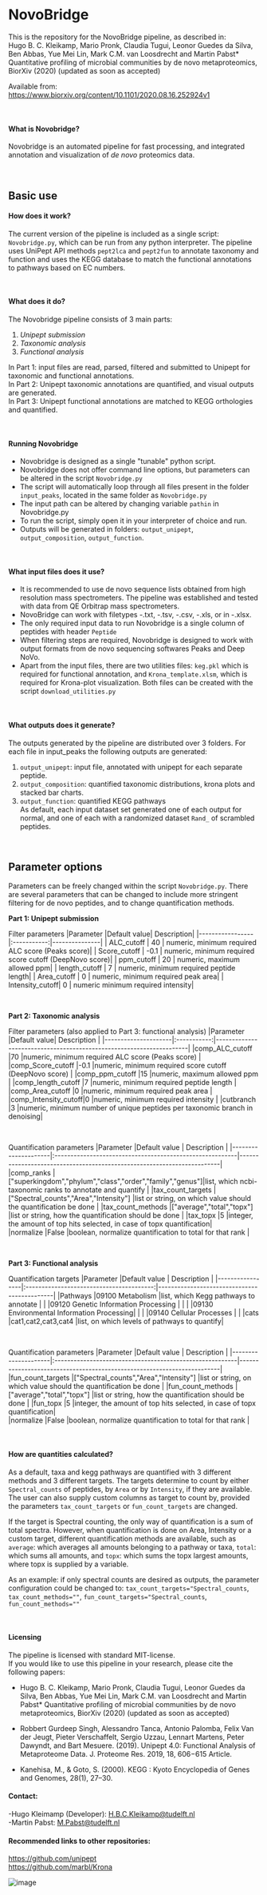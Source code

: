 # NovoBridge

This is the repository for the NovoBridge pipeline, as described in:<br>
Hugo B. C. Kleikamp, Mario Pronk, Claudia Tugui, Leonor Guedes da Silva, Ben Abbas, Yue Mei Lin, Mark C.M. van Loosdrecht and Martin Pabst* Quantitative profiling of microbial communities by de novo metaproteomics, BiorXiv (2020) (updated as soon as accepted)      

Available from:<br>
https://www.biorxiv.org/content/10.1101/2020.08.16.252924v1

<br>

#### What is Novobridge?
Novobridge is an automated pipeline for fast processing, and integrated annotation and visualization of *de novo* proteomics data.

<br>

## Basic use

#### How does it work?
The current version of the pipeline is included as a single script: <code>Novobridge.py</code>, which can be run from any python interpreter. 
The pipeline uses UniPept API methods `pept2lca` and `pept2fun` to annotate taxonomy and function and uses the KEGG database to match the functional annotations to pathways based on EC numbers.

<br>

#### What does it do?
The Novobridge pipeline consists of 3 main parts:
1. *Unipept submission* 
2. *Taxonomic analysis*
3. *Functional analysis*

In Part 1: input files are read, parsed, filtered and submitted to Unipept for taxonomic and functional annotations. <br>
In Part 2: Unipept taxonomic annotations are quantified, and visual outputs are generated. <br>
In Part 3: Unipept functional annotations are matched to KEGG orthologies and quantified. <br>

<br>

#### Running Novobridge
- Novobridge is designed as a single "tunable" python script. 
- Novobridge does not offer command line options, but parameters can be altered in the script `Novobridge.py`
- The script will automatically loop through all files present in the folder `input_peaks`, located in the same folder as `Novobridge.py`
- The input path can be altered by changing variable `pathin` in Novobridge.py
- To run the script, simply open it in your interpreter of choice and run. 
- Outputs will be generated in folders: `output_unipept`, `output_composition`, `output_function`.

<br>

#### What input files does it use?
- It is recommended to use de novo sequence lists obtained from high resolution mass spectrometers. The pipeline was established and tested with data from QE Orbitrap mass spectrometers.
- NovoBridge can work with filetypes -.txt, -.tsv, -.csv, -.xls, or in -.xlsx. 
- The only required input data to run Novobridge is a single column of peptides with header `Peptide`
- When filtering steps are required, Novobridge is designed to work with output formats from de novo sequencing softwares Peaks and Deep NoVo.
- Apart from the input files, there are two utilities files: <code>keg.pkl</code> which is required for functional annotation, and <code>Krona_template.xlsm</code>, which is required for Krona-plot visualization. Both files can be created with the script <code>download_utilities.py</code>

<br>

#### What outputs does it generate?
The outputs generated by the pipeline are distributed over 3 folders. For each file in input_peaks the following outputs are generated: 
1. `output_unipept`: input file, annotated with unipept for each separate peptide. <br>
2. `output_composition`: quantified taxonomic distributions, krona plots and stacked bar charts. <br>
3. `output_function`: quantified KEGG pathways <br>
As default, each input dataset set generated one of each output for normal, and one of each with a randomized dataset `Rand_` of scrambled peptides.

<br>

## Parameter options
Parameters can be freely changed within the script `Novobridge.py`.
There are several parameters that can be changed to include more stringent filtering for de novo peptides, and to change quantification methods.

**Part 1: Unipept submission**

Filter parameters
|Parameter        |Default value| Description|
|-----------------|:-----------:|---------------|
| ALC_cutoff      |      40     | numeric, minimum required ALC score (Peaks score)|
| Score_cutoff    |      -0.1   | numeric, minimum required score cutoff (DeepNovo score)|
| ppm_cutoff      |      20     | numeric, maximum allowed ppm|
| length_cutoff   |       7     | numeric, minimum required peptide length|
| Area_cutoff     |       0     | numeric, minimum required peak area|
| Intensity_cutoff|       0     | numeric minimum required intensity|

<br>

**Part 2: Taxonomic analysis**

Filter parameters (also applied to Part 3: functional analysis)
|Parameter            |Default value| Description                                                         |
|---------------------|:-----------:|---------------------------------------------------------------------|
|comp_ALC_cutoff      |70           |numeric, minimum required ALC score (Peaks score)                  |
|comp_Score_cutoff    |-0.1         |numeric, minimum required score cutoff (DeepNovo score)                     |
|comp_ppm_cutoff      |15           |numeric, maximum allowed ppm                                                |
|comp_length_cutoff   |7            |numeric, minimum required peptide length                                    |
|comp_Area_cutoff     |0            |numeric, minimum required peak area                                         |
|comp_Intensity_cutoff|0            |numeric, minimum required intensity                                         |
|cutbranch            |3            |numeric, minimum number of unique peptides per taxonomic branch in denoising|

<br>

Quantification parameters
|Parameter            |Default value                                             | Description                                                            |
|---------------------|:---------------------------------------------------------|------------------------------------------------------------------------|
|comp_ranks           |["superkingdom","phylum","class","order","family","genus"]|list, which ncbi-taxonomic ranks to annotate and quantify               |
|tax_count_targets    |["Spectral_counts","Area","Intensity"]                    |list or string, on which value should the quantification be done        |
|tax_count_methods    |["average","total","topx"]                                |list or string, how the quantification should be done                   |
|tax_topx             |5                                                         |integer, the amount of top hits selected, in case of topx quantification|                  
|normalize            |False                                                     |boolean, normalize quantification to total for that rank                |

<br>

**Part 3: Functional analysis**

Quantification targets
|Parameter        |Default value                             | Description                                 |
|-----------------|:----------------------------------------:|---------------------------------------------|
|Pathways         |09100 Metabolism                          |list, which Kegg pathways to annotate        |
|                 |09120 Genetic Information Processing      |                                             |
|                 |09130 Environmental Information Processing|                                             |
|                 |09140 Cellular Processes                  |                                             |
|cats             |cat1,cat2,cat3,cat4                       |list, on which levels of pathways to quantify|  

<br>

Quantification parameters
|Parameter            |Default value                                             | Description                                                            |
|---------------------|:---------------------------------------------------------|------------------------------------------------------------------------|
|fun_count_targets    |["Spectral_counts","Area","Intensity"]                    |list or string, on which value should the quantification be done        |
|fun_count_methods    |["average","total","topx"]                                |list or string, how the quantification should be done                   |
|fun_topx             |5                                                         |integer, the amount of top hits selected, in case of topx quantification|                  
|normalize            |False                                                     |boolean, normalize quantification to total for that rank                |

<br>

#### How are quantities calculated?

As a default, taxa and kegg pathways are quantified with 3 different methods and 3 different targets.
The targets determine to count by either `Spectral_counts` of peptides, by `Area` or by `Intensity`, if they are available.
The user can also supply custom columns as target to count by, provided the parameters `tax_count_targets` or `fun_count_targets` are changed.

If the target is Spectral counting, the only way of quantification is a sum of total spectra. However, when quantification is done on Area, Intensity or a custom target, different quantification methods are available, such as `average`: which averages all amounts belonging to a pathway or taxa, `total`: which sums all amounts, and `topx`: which sums the topx largest amounts, where topx is supplied by a variable.

As an example: if only spectral counts are desired as outputs, the parameter configuration could be changed to:
`tax_count_targets="Spectral_counts`, `tax_count_methods=""`, `fun_count_targets="Spectral_counts`, `fun_count_methods=""`

<br>




#### Licensing

The pipeline is licensed with standard MIT-license. <br>
If you would like to use this pipeline in your research, please cite the following papers: 
      
- Hugo B. C. Kleikamp, Mario Pronk, Claudia Tugui, Leonor Guedes da Silva, Ben Abbas, Yue Mei Lin, Mark C.M. van Loosdrecht and Martin Pabst* Quantitative profiling of microbial communities by de novo metaproteomics, BiorXiv (2020) (updated as soon as accepted)           

- Robbert Gurdeep Singh, Alessandro Tanca, Antonio Palomba, Felix Van der Jeugt, Pieter Verschaffelt, Sergio Uzzau, Lennart Martens, Peter Dawyndt, and Bart Mesuere. (2019). Unipept 4.0: Functional Analysis of Metaproteome Data. J. Proteome Res. 2019, 18, 606−615 Article.

- Kanehisa, M., & Goto, S. (2000). KEGG : Kyoto Encyclopedia of Genes and Genomes, 28(1), 27–30.




#### Contact:
-Hugo Kleimamp (Developer): H.B.C.Kleikamp@tudelft.nl<br> 
-Martin Pabst: M.Pabst@tudelft.nl<br>

#### Recommended links to other repositories:
https://github.com/unipept<br>
https://github.com/marbl/Krona


![image](https://user-images.githubusercontent.com/49785660/111145593-b8f45980-8588-11eb-87ca-ede67c493f64.png)
